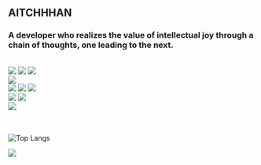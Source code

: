 ## **AITCHHHAN**

### A developer who realizes the value of intellectual joy through a chain of thoughts, one leading to the next.
<br/>
<div>
  <!-- Backend -->
  <img src="https://img.shields.io/badge/Java-%23b07219?style=flat-square&logo=openjdk&logoColor=white"/>
  <img src="https://img.shields.io/badge/Spring%20Boot-6DB33F?style=flat-square&logo=springboot&logoColor=white"/>
  <img src="https://img.shields.io/badge/MySQL-4479A1?style=flat-square&logo=mysql&logoColor=white"/>
  <br/>
  <!-- Language -->
  <img src="https://img.shields.io/badge/C++-00599C?style=flat-square&logo=c%2B%2B&logoColor=white"/>
  <br/>
  <!-- Infra -->
  <img src="https://img.shields.io/badge/Amazon%20S3-569A31?style=flat-square&logo=amazonS3&logoColor=white"/>
  <img src="https://img.shields.io/badge/Amazon%20CloudFront-F9A03C?style=flat-square&logo=amazonaws&logoColor=white"/>
  <img src="https://img.shields.io/badge/Amazon%20Lightsail-FF9900?style=flat-square&logo=amazonaws&logoColor=white"/>
  <br/>
  <!-- DevOps -->
  <img src="https://img.shields.io/badge/Git-F05032?style=flat-square&logo=git&logoColor=white"/>
  <img src="https://img.shields.io/badge/GitHub-181717?style=flat-square&logo=github&logoColor=white"/>
  <br/>
  <!-- Others -->
  <img src="https://img.shields.io/badge/Redis-DC382D?style=flat-square&logo=redis&logoColor=white"/>
</div>

<br/>
<br/>

<!-- ![MinGyu's GitHub stats](https://github-readme-stats.vercel.app/api?username=aitchhhan&show_icons=true&theme=dracula&count_private=true) -->

![Top Langs](https://github-readme-stats.vercel.app/api/top-langs/?username=aitchhhan&layout=compact&theme=dracula)

<!-- [![Top Contributed Repositories](https://github-contributor-stats.vercel.app/api?username=aitchhhan&limit=4&theme=dracula&combine_all_yearly_contributions=true)](https://github.com/XPEnology-Community/github-contributor-stats) -->

<a href="https://github.com/devxb/gitanimals">
  <img src="https://render.gitanimals.org/farms/aitchhhan"/>
</a>
